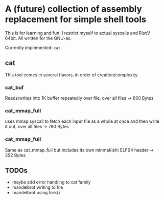 # A (future) collection of assembly replacement for simple shell tools

This is for learning and fun. I restrict myself to actual syscalls and RiscV 64bit.
All written for the GNU-as.

Currently implemented: `cat`.

## cat

This tool comes in several flavors, in order of creation/complexity.

### cat_buf

Reads/writes into 1K buffer repeatedly over file, over all files
-> 800 Bytes

### cat_mmap_full

uses mmap syscall to fetch each input file as a whole at once and then write it out, over all files
-> 760 Bytes

### cat_mmap_full

Same as cat_mmap_full but includes its own minmal(ish) ELF64 header
-> 352 Bytes

## TODOs

- maybe add error handling to cat family
- mandelbrot writing to file
- mandelbrot using fork()
